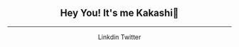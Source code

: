 <h2 align="center">Hey You! It's me Kakashi👋</h2>
<hr>
<nav align="center">
  <p align="center">
    <a>Linkdin</a>
    <a>Twitter</a>
  </p>
</nav>
